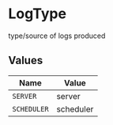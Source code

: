 # LogType

type/source of logs produced


## Values

| Name        | Value       |
| ----------- | ----------- |
| `SERVER`    | server      |
| `SCHEDULER` | scheduler   |